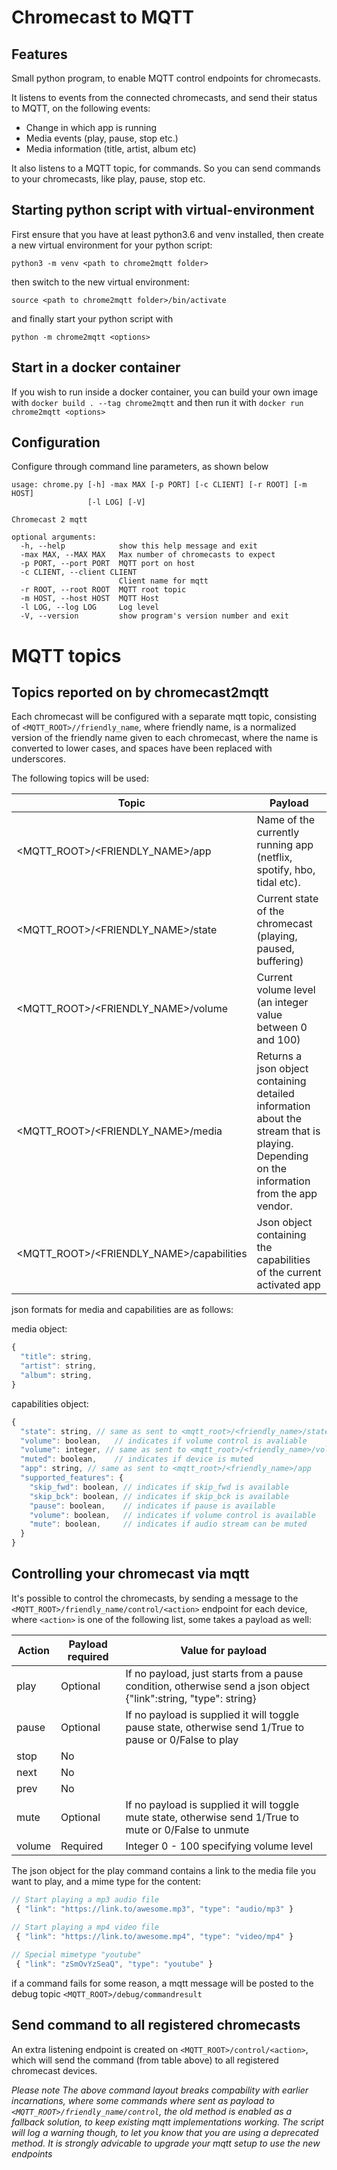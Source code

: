 # Chromecast to MQTT

## Features

Small python program, to enable MQTT control endpoints for chromecasts. 

It listens to events from the connected chromecasts, and send their status to MQTT, on the following events:
* Change in which app is running
* Media events (play, pause, stop etc.)
* Media information (title, artist, album etc)

It also listens to a MQTT topic, for commands. So you can send commands to your chromecasts, like play, pause, stop etc.

## Starting python script with virtual-environment
First ensure that you have at least python3.6 and venv installed, then create a new virtual environment for your python script:

`python3 -m venv <path to chrome2mqtt folder>`

then switch to the new virtual environment:

`source <path to chrome2mqtt folder>/bin/activate`

and finally start your python script with

`python -m chrome2mqtt <options>`

## Start in a docker container
If you wish to run inside a docker container, you can build your own image with `docker build . --tag chrome2mqtt` and then run it with `docker run chrome2mqtt <options>` 

## Configuration
Configure through command line parameters, as shown below
```
usage: chrome.py [-h] -max MAX [-p PORT] [-c CLIENT] [-r ROOT] [-m HOST]
                 [-l LOG] [-V]

Chromecast 2 mqtt

optional arguments:
  -h, --help            show this help message and exit
  -max MAX, --MAX MAX   Max number of chromecasts to expect 
  -p PORT, --port PORT  MQTT port on host
  -c CLIENT, --client CLIENT
                        Client name for mqtt
  -r ROOT, --root ROOT  MQTT root topic
  -m HOST, --host HOST  MQTT Host
  -l LOG, --log LOG     Log level
  -V, --version         show program's version number and exit
```
# MQTT topics
## Topics reported on by chromecast2mqtt
Each chromecast will be configured with a separate mqtt topic, consisting of `<MQTT_ROOT>//friendly_name`, where friendly name, is a normalized version of the friendly name given to each chromecast, where the name is converted to lower cases, and spaces have been replaced with underscores.

The following topics will be used:

| Topic | Payload |
| ----- | ------- |
| <MQTT_ROOT>/<FRIENDLY_NAME>/app | Name of the currently running app (netflix, spotify, hbo, tidal etc). |
| <MQTT_ROOT>/<FRIENDLY_NAME>/state | Current state of the chromecast (playing, paused, buffering) |
| <MQTT_ROOT>/<FRIENDLY_NAME>/volume | Current volume level (an integer value between 0 and 100) |
| <MQTT_ROOT>/<FRIENDLY_NAME>/media | Returns a json object containing detailed information about the stream that is playing. Depending on the information from the app vendor. |
| <MQTT_ROOT>/<FRIENDLY_NAME>/capabilities | Json object containing the capabilities of the current activated app |

json formats for media and capabilities are as follows:

media object:
```javascript
{
  "title": string,
  "artist": string,
  "album": string,
}
```

capabilities object:
```javascript
{
  "state": string, // same as sent to <mqtt_root>/<friendly_name>/state
  "volume": boolean,   // indicates if volume control is avaliable
  "volume": integer, // same as sent to <mqtt_root>/<friendly_name>/volume
  "muted": boolean,    // indicates if device is muted
  "app": string, // same as sent to <mqtt_root>/<friendly_name>/app
  "supported_features": {
    "skip_fwd": boolean, // indicates if skip_fwd is available
    "skip_bck": boolean, // indicates if skip_bck is available
    "pause": boolean,    // indicates if pause is available
    "volume": boolean,   // indicates if volume control is available
    "mute": boolean,     // indicates if audio stream can be muted
  }
}
```

## Controlling your chromecast via mqtt
It's possible to control the chromecasts, by sending a message to the `<MQTT_ROOT>/friendly_name/control/<action>` endpoint for each device, where `<action>` is one of the following list, some takes a payload as well:

| Action | Payload required | Value for payload |
| ------ | ------- | ----------------- |
| play | Optional | If no payload, just starts from a pause condition, otherwise send a json object {"link":string, "type": string} |
| pause | Optional | If no payload is supplied it will toggle pause state, otherwise send 1/True to pause or 0/False to play |
| stop | No | |
| next | No | |
| prev | No | |
| mute | Optional| If no payload is supplied it will toggle mute state, otherwise send 1/True to mute or 0/False to unmute |
| volume | Required|Integer 0 - 100 specifying volume level |

The json object for the play command contains a link to the media file you want to play, and a mime type for the content:

```javascript
// Start playing a mp3 audio file
 { "link": "https://link.to/awesome.mp3", "type": "audio/mp3" } 

// Start playing a mp4 video file
 { "link": "https://link.to/awesome.mp4", "type": "video/mp4" } 
 
// Special mimetype "youtube"
 { "link": "zSmOvYzSeaQ", "type": "youtube" }
```

if a command fails for some reason, a mqtt message will be posted to the debug topic `<MQTT_ROOT>/debug/commandresult`

## Send command to all registered chromecasts
An extra listening endpoint is created on `<MQTT_ROOT>/control/<action>`, which will send the command (from table above) to all registered chromecast devices.

*Please note The above command layout breaks compability with earlier incarnations, where some commands where sent as payload to `<MQTT_ROOT>/friendly_name/control`, the old method is enabled as a fallback solution, to keep existing mqtt implementations working. The script will log a warning though, to let you know that you are using a deprecated method. It is strongly advicable to upgrade your mqtt setup to use the new endpoints*
